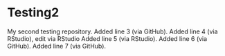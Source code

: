# Testing2
My second testing repository. 
Added line 3 (via GitHub). 
Added line 4 (via RStudio), edit via RStudio
Added line 5 (via RStudio).
Added line 6 (via GitHub). 
Added line 7 (via GitHub). 
